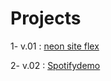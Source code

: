 # Projects
1- v.01 :  [neon site flex](http://https://proveneonsite.surge.sh/Index.html "neon site flex")

2- v.02 :  [Spotifydemo](http://https://spotyfyweb.surge.sh/Index.html "Spotifydemo")